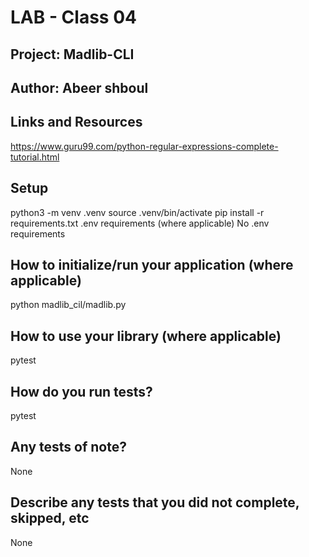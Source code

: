 # LAB - Class 04

## Project: Madlib-CLI

## Author: Abeer shboul

## Links and Resources

https://www.guru99.com/python-regular-expressions-complete-tutorial.html

## Setup

python3 -m venv .venv
source .venv/bin/activate
pip install -r requirements.txt
.env requirements (where applicable)
No .env requirements

## How to initialize/run your application (where applicable)

python madlib_cil/madlib.py

## How to use your library (where applicable)

pytest

## How do you run tests?

pytest

## Any tests of note?

None

## Describe any tests that you did not complete, skipped, etc

None
